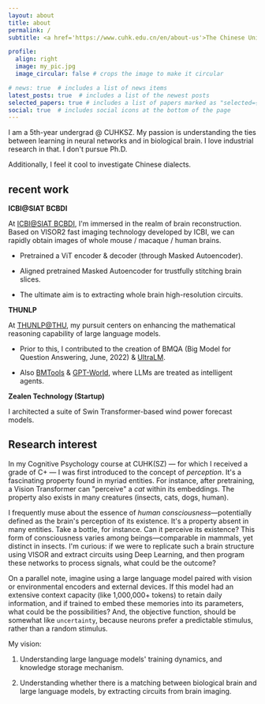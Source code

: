 ```yaml
---
layout: about
title: about
permalink: /
subtitle: <a href='https://www.cuhk.edu.cn/en/about-us'>The Chinese University of Hong Kong, Shenzhen</a>

profile:
  align: right
  image: my_pic.jpg
  image_circular: false # crops the image to make it circular

# news: true  # includes a list of news items
latest_posts: true  # includes a list of the newest posts
selected_papers: true # includes a list of papers marked as "selected={true}"
social: true  # includes social icons at the bottom of the page
---
```


I am a 5th-year undergrad @ CUHKSZ. My passion is understanding the ties between learning in neural networks and in biological brain. I love industrial research in that. I don't pursue Ph.D. 

Additionally, I feel it cool to investigate Chinese dialects. 

## recent work

**ICBI@SIAT BCBDI**

At [ICBI@SIAT BCBDI](http://bcbdi.siat.ac.cn/), I'm immersed in the realm of brain reconstruction. Based on VISOR2 fast imaging technology developed by ICBI, we can rapidly obtain images of whole mouse / macaque / human brains.

- Pretrained a ViT encoder & decoder (through Masked Autoencoder).
  
- Aligned pretrained Masked Autoencoder for trustfully stitching brain slices.

- The ultimate aim is to extracting whole brain high-resolution circuits.


**THUNLP**

At [THUNLP@THU](https://nlp.csai.tsinghua.edu.cn/), my pursuit centers on enhancing the mathematical reasoning capability of large language models.

- Prior to this, I contributed to the creation of BMQA (Big Model for Question Answering, June, 2022) & [UltraLM](https://github.com/thunlp/UltraChat).

- Also [BMTools](https://github.com/OpenBMB/BMTools) & [GPT-World](https://github.com/ShengdingHu/GPT-World), where LLMs are treated as intelligent agents.


**Zealen Technology (Startup)**

I architected a suite of Swin Transformer-based wind power forecast models. 


## Research interest

In my Cognitive Psychology course at CUHK(SZ) — for which I received a grade of C+ — I was first introduced to the concept of *perception*. It's a fascinating property found in myriad entities. For instance, after pretraining, a Vision Transformer can "perceive" a *cat* within its embeddings. The property also exists in many creatures (insects, cats, dogs, human).

I frequently muse about the essence of *human consciousness*—potentially defined as the brain's perception of its existence. It's a property absent in many entities. Take a bottle, for instance. Can it perceive its existence? This form of consciousness varies among beings—comparable in mammals, yet distinct in insects. I'm curious: if we were to replicate such a brain structure using VISOR and extract circuits using Deep Learning, and then program these networks to process signals, what could be the outcome?

On a parallel note, imagine using a large language model paired with vision or environmental encoders and external devices. If this model had an extensive context capacity (like 1,000,000+ tokens) to retain daily information, and if trained to embed these memories into its parameters, what could be the possibilities? And, the objective function, should be somewhat like `uncertainty`, because neurons prefer a predictable stimulus, rather than a random stimulus.

My vision:

1. Understanding large language models' training dynamics, and knowledge storage mechanism.

2. Understanding whether there is a matching between biological brain and large language models, by extracting circuits from brain imaging.

